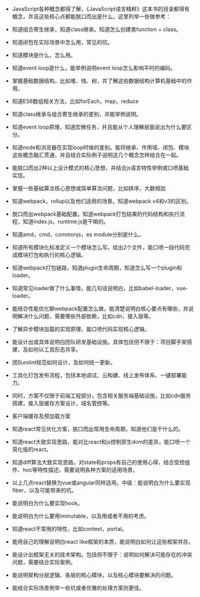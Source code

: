 * JavaScript各种概念都得了解，《JavaScript语言精粹》这本书的目录都得有概念，并且这些核心点都能脱口而出是什么。这里列举一些做参考：
* 知道组合寄生继承，知道class继承。知道怎么创建类function + class。
* 知道闭包在实际场景中怎么用，常见的坑。
* 知道模块是什么，怎么用。
* 知道event loop是什么，能举例说明event loop怎么影响平时的编码。
* 掌握基础数据结构，比如堆、栈、树，并了解这些数据结构计算机基础中的作用。
* 知道ES6数组相关方法，比如forEach，map，reduce

* 知道class继承与组合寄生继承的差别，并能举例说明。
* 知道event loop原理，知道宏微任务，并且能从个人理解层面说出为什么要区分。
* 知道node和浏览器在实现loop时候的差别。能将继承、作用域、闭包、模块这些概念融汇贯通，并且结合实际例子说明这几个概念怎样结合在一起。
* 能脱口而出2种以上设计模式的核心思想，并结合js语言特性举例或口喷基础实现。
* 掌握一些基础算法核心思想或简单算法问题，比如排序，大数相加

* 知道webpack，rollup以及他们适用的场景。知道webpack v4和v3的区别。
* 脱口而出webpack基础配置。知道webpack打包结果的代码结构和执行流程，知道index.js，runtime.js是干嘛的。
* 知道amd，cmd，commonjs，es module分别是什么。
* 知道所有模块化标准定义一个模块怎么写。给出2个文件，能口喷一段代码完成模块打包和执行的核心逻辑。

* 知道webpack打包链路，知道plugin生命周期，知道怎么写一个plugin和loader。
* 知道常见loader做了什么事情，能几句话说明白，比如babel-loader，vue-loader。
* 能结合性能优化聊webpack配置怎么做，能清楚说明白核心要点有哪些，并说明解决什么问题，需要哪些外部依赖，比如cdn，接入层等。
* 了解异步模块加载的实现原理，能口喷代码实现核心逻辑。

* 能设计出或具体说明白团队研发基础设施。具体包括但不限于：项目脚手架搭建，及如何以工具形态共享。
* 团队eslint规范如何设计，及如何统一更新。
* 工具化打包发布流程，包括本地调试、云构建、线上发布体系、一键部署能力。
* 同时，方案不仅限于前端工程部分，包含相关服务端基础设施，比如cdn服务搭建，接入层缓存方案设计，域名管控等。
* 客户端缓存及预加载方案

* 知道react常见优化方案，脱口而出常用生命周期，知道他们是干什么的。
* 知道react大致实现思路，能对比react和js控制原生dom的差异，能口喷一个简化版的react。
* 知道diff算法大致实现思路。对state和props有自己的使用心得，结合受控组件、hoc等特性描述，需要说明各种方案的适用场景。
* 以上几点react替换为vue或angular同样适用。中级：能说明白为什么要实现fiber，以及可能带来的坑。 
* 能说明白为什么要实现hook。
* 能说明白为什么要用immutable，以及用或者不用的考虑。
* 知道react不常用的特性，比如context，portal。
* 能用自己的理解说明白react like框架的本质，能说明白如何让这些框架共存。

* 能设计出框架无关的技术架构。包括但不限于：说明如何解决可能存在的冲突问题，需要结合实际案例。
* 能说明架构分层逻辑、各层的核心模块，以及核心模块要解决的问题。
* 能结合实际场景例举一些坑或者优雅的处理方案则更佳。





